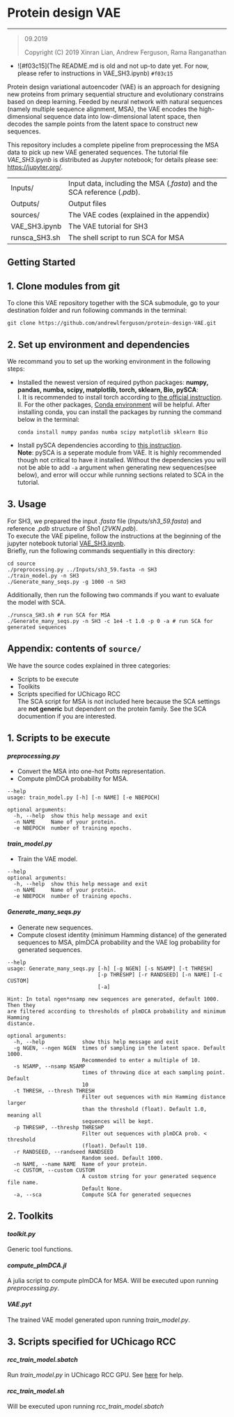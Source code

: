 # Protein design VAE
---
> 09.2019
>
> Copyright (C) 2019 Xinran Lian, Andrew Ferguson, Rama Ranganathan
>
  
- ![#f03c15](The README.md is old and not up-to date yet. For now, please refer to instructions in VAE_SH3.ipynb) `#f03c15`

Protein design variational autoencoder (VAE) is an approach for designing new proteins from primary sequential structure and evolutionary constrains based on deep learning. Feeded by neural network with natural sequences (namely multiple sequence alignment, MSA), the VAE encodes the high-dimensional sequence data into low-dimensional latent space, then decodes the sample points from the latent space to construct new sequences.   
  
This repository includes a complete pipeline from preprocessing the MSA data to pick up new VAE generated sequences. The tutorial file *VAE_SH3.ipynb* is distributed as Jupyter notebook; for details please see: https://jupyter.org/. 

|            |                                                         |
| :---       | :---                                                    |
| Inputs/      | Input data, including the MSA (*.fasta*) and the SCA reference (*.pdb*).    |
| Outputs/    | Output files  |
| sources/      | The VAE codes (explained in the appendix)                |
| VAE_SH3.ipynb | The VAE tutorial for SH3         |
| runsca_SH3.sh | The shell script to run SCA for MSA |

Getting Started
---
## 1. Clone modules from git
To clone this VAE repository together with the SCA submodule, go to your destination folder and run following commands in the terminal:  
  
```shell
git clone https://github.com/andrewlferguson/protein-design-VAE.git  
```  

## 2. Set up environment and dependencies
We recommand you to set up the working environment in the following steps:  
* Installed the newest version of required python packages: **numpy, pandas, numba, scipy, matplotlib, torch, sklearn, Bio, pySCA**:  
  I. It is recommended to install torch according to [the official instruction](https://pytorch.org).  
  II. For the other packages, [Conda environment](https://www.anaconda.com) will be helpful. After installing conda, you can install the packages by running the command below in the terminal:    
  ```shell
  conda install numpy pandas numba scipy matplotlib sklearn Bio
  ``` 
  
* Install pySCA dependencies according to [this instruction](https://ranganathanlab.gitlab.io/pySCA/install/).  
  **Note**: pySCA is a seperate module from VAE. It is highly recommended though not critical to have it installed. Without the dependencies you will not be able to add `-a` argument when generating new sequences(see below), and error will occur while running sections related to SCA in the tutorial.  

## 3. Usage
For SH3, we prepared the input *.fasta* file (*Inputs/sh3_59.fasta*) and reference *.pdb* structure of Sho1 (*2VKN.pdb*).  
To execute the VAE pipeline, follow the instructions at the beginning of the jupyter notebook tutorial [VAE_SH3.ipynb](VAE_SH3.ipynb).  
Briefly, run the following commands sequentially in this directory:  
```shell
cd source  
./preprocessing.py ../Inputs/sh3_59.fasta -n SH3  
./train_model.py -n SH3
./Generate_many_seqs.py -g 1000 -n SH3
```  
Additionally, then run the following two commands if you want to evaluate the model with SCA. 
```shell
./runsca_SH3.sh # run SCA for MSA
./Generate_many_seqs.py -n SH3 -c 1e4 -t 1.0 -p 0 -a # run SCA for generated sequences
```  
Appendix: contents of `source/` 
--- 
We have the source codes explained in three categories:
* Scripts to be execute
* Toolkits
* Scripts specified for UChicago RCC  
The SCA script for MSA is not included here because the SCA settings are **not generic** but dependent on the protein family. See the SCA documention if you are interested.
## 1. Scripts to be execute
#### *preprocessing.py*  
* Convert the MSA into one-hot Potts representation.
* Compute plmDCA probability for MSA.
```
--help
usage: train_model.py [-h] [-n NAME] [-e NBEPOCH]

optional arguments:
  -h, --help  show this help message and exit
  -n NAME     Name of your protein.
  -e NBEPOCH  number of training epochs.
```

#### *train_model.py*
* Train the VAE model.  
```
--help  
optional arguments:
  -h, --help  show this help message and exit
  -n NAME     Name of your protein.
  -e NBEPOCH  number of training epochs.
```
#### *Generate_many_seqs.py*
* Generate new sequences.
* Compute closest identity (minimum Hamming distance) of the generated sequences to MSA, plmDCA probability and the VAE log probability for generated sequences.
```
--help
usage: Generate_many_seqs.py [-h] [-g NGEN] [-s NSAMP] [-t THRESH]
                             [-p THRESHP] [-r RANDSEED] [-n NAME] [-c CUSTOM]
                             [-a]

Hint: In total ngen*nsamp new sequences are generated, default 1000. Then they
are filtered according to thresholds of plmDCA probability and minimum Hamming
distance.

optional arguments:
  -h, --help            show this help message and exit
  -g NGEN, --ngen NGEN  times of sampling in the latent space. Default 1000.
                        Recommended to enter a multiple of 10.
  -s NSAMP, --nsamp NSAMP
                        times of throwing dice at each sampling point. Default
                        10
  -t THRESH, --thresh THRESH
                        Filter out sequences with min Hamming distance larger
                        than the threshold (float). Default 1.0, meaning all 
                        sequences will be kept.
  -p THRESHP, --threshp THRESHP
                        Filter out sequences with plmDCA prob. < threshold
                        (float). Default 110.
  -r RANDSEED, --randseed RANDSEED
                        Random seed. Default 1000.
  -n NAME, --name NAME  Name of your protein.
  -c CUSTOM, --custom CUSTOM
                        A custom string for your generated sequence file name.
                        Default None.
  -a, --sca             Compute SCA for generated sequecnes
```
  
## 2. Toolkits
#### *toolkit.py*
Generic tool functions.
#### *compute_plmDCA.jl*
A julia script to compute plmDCA for MSA. Will be executed upon running *preprocessing.py*.
#### *VAE.pyt*
The trained VAE model generated upon running *train_model.py*.

## 3. Scripts specified for UChicago RCC
#### *rcc_train_model.sbatch*  
  Run *train_model.py* in UChicago RCC GPU. See [here](https://rcc.uchicago.edu/docs/using-midway/index.html) for help.
  
#### *rcc_train_model.sh*  
  Will be executed upon running *rcc_train_model.sbatch*
